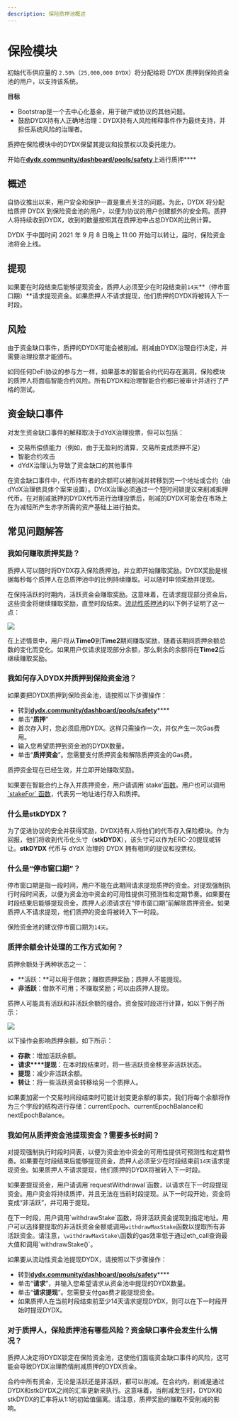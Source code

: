 ```yaml
---
description: 保险质押池概述
---
```


# 保险模块

初始代币供应量的 `2.50%`（`25,000,000 DYDX`）将分配给将 DYDX 质押到保险资金池的用户，以支持该系统。

**目标**

* Bootstrap是一个去中心化基金，用于破产或协议的其他问题。
* 鼓励DYDX持有人正确地治理：DYDX持有人风险稀释事件作为最终支持，并担任系统风险的治理者。

质押在保险模块中的DYDX保留其提议和投票权以及委托能力。

开始在[**dydx.community/dashboard/pools/safety**](https://dydx.community/dashboard/pools/safety)上进行质押\*\*\*\*

## 概述

自协议推出以来，用户安全和保护一直是重点关注的问题。为此，DYDX 将分配给质押 DYDX 到保险资金池的用户，以便为协议的用户创建额外的安全网。质押人将持续收到DYDX，收到的数量按照其在质押池中占总DYDX的比例计算。

DYDX 于中国时间 2021 年 9 月 8 日晚上 11:00 开始可以转让，届时，保险资金池将会上线。

## 提现

如果要在时段结束后能够提现资金，质押人必须至少在时段结束前`14天`**（停市窗口期）**请求提现资金。如果质押人不请求提现，他们质押的DYDX将被转入下一时段。

## 风险

由于资金缺口事件，质押的DYDX可能会被削减。削减由DYDX治理自行决定，并需要治理投票才能颁布。

如同任何DeFi协议的参与方一样，如果基本的智能合约代码存在漏洞，保险模块的质押人将面临智能合约风险。所有DYDX和治理智能合约都已被审计并进行了严格的测试。

## 资金缺口事件

对发生资金缺口事件的解释取决于dYdX治理投票，但可以包括：

* 交易所偿债能力（例如，由于无盈利的清算，交易所变成质押不足）
* 智能合约攻击
* dYdX治理认为导致了资金缺口的其他事件

在资金缺口事件中，代币持有者的余额可以被削减并转移到另一个地址或合约（由dYdX治理依具体个案来设置）。DYdX治理必须通过一个短时间锁提议来削减抵押代币。在对削减抵押的DYDX代币进行治理投票后，削减的DYDX可能会在市场上在为减轻所产生赤字所需的资产基础上进行拍卖。

## 常见问题解答

### 我如何赚取质押奖励？

质押人可以随时将DYDX存入保险质押池，并立即开始赚取奖励。DYDX奖励是根据每秒每个质押人在总质押池中的比例持续赚取。可以随时申领奖励并提现。

在保持活跃的时期内，活跃资金会赚取奖励。这意味着，在请求提现部分资金后，这些资金将继续赚取奖励，直至时段结束。[流动性质押池](https://docs.dydx.community/dydx-governance/staking-pools/liquidity-staking-pool)的以下例子证明了这一点：

![](../.gitbook/assets/1-earning-staking-rewards.png)

在上述情景中，用户将从**Time0**到**Time2**期间赚取奖励，随着该期间质押余额总数的变化而变化。如果用户仅请求提现部分余额，那么剩余的余额将在**Time2**后继续赚取奖励。

### 我如何存入DYDX并质押到保险资金池？

如果要把DYDX质押到保险资金池，请按照以下步骤操作：

* 转到[**dydx.community/dashboard/pools/safety**](https://dydx.community/dashboard/pools/safety)\*\*\*\*
* 单击“**质押**”
* 首次存入时，您必须启用DYDX。这样只需操作一次，并仅产生一次Gas费用。
* 输入您希望质押到资金池的DYDX数量。
* 单击“**质押资金**”。您需要支付质押资金和解除质押资金的Gas费。

质押资金现在已经生效，并立即开始赚取奖励。

如果要在智能合约上存入并质押资金，用户请调用\`stake\'[函数](https://github.com/dydxprotocol/governance-private/blob/2645927b44f517f51c84e35a00a1ee810300c13f/contracts/liquidity/v1/impl/LS1Staking.sol#L59)。用户也可以调用 [\`stakeFor\` 函数](https://github.com/dydxprotocol/governance-private/blob/2645927b44f517f51c84e35a00a1ee810300c13f/contracts/liquidity/v1/impl/LS1Staking.sol#L64)，代表另一地址进行存入和质押。

### 什么是stkDYDX？

为了促进协议的安全并获得奖励，DYDX持有人将他们的代币存入保险模块。作为回报，他们将收到代币化头寸（**stkDYDX**），该头寸可以作为ERC-20提现或转让。**stkDYDX** 代币与 dYdX 治理的 DYDX 拥有相同的提议和投票权。

### 什么是“停市窗口期”？

停市窗口期是指一段时间，用户不能在此期间请求提现质押的资金。对提现强制执行时段时间表，以便为资金池中资金的可用性提供可预测性和定期节奏。如果要在时段结束后能够提现资金，质押人必须请求在“停市窗口期”前解除质押资金。如果质押人不请求提现，他们质押的资金将被转入下一时段。

保险资金池的建议停市窗口期为`14天`。

### 质押余额会计处理的工作方式如何？

质押余额处于两种状态之一：

* **活跃：**可以用于借款；赚取质押奖励；质押人不能提现。
* **非活跃**：借款不可用；不赚取奖励；可以由质押人提现。

质押人可能具有活跃和非活跃余额的组合。资金按时段进行计算，如以下例子所示：

![](../.gitbook/assets/1-staked-balance-accounting.png)

以下操作会影响质押余额，如下所示：

* **存款**：增加活跃余额。
* **请求****提现**：在本时段结束时，将一些活跃资金移至非活跃状态。
* **提现**：减少非活跃余额。
* **转让**：将一些活跃资金转移给另一个质押人。

如果要加密一个交易时间段结束时可能计划变更余额的事实，我们将每个余额将作为三个字段的结构进行存储：currentEpoch、currentEpochBalance和nextEpochBalance。

### 我如何从质押资金池提现资金？需要多长时间？

对提现强制执行时段时间表，以便为资金池中资金的可用性提供可预测性和定期节奏。如果要在时段结束后能够提现资金，质押人必须至少在时段结束前`14天`请求提现资金。如果质押人不请求提现，他们质押的DYDX将被转入下一时段。

如果要提现资金，用户请调用\`requestWithdrawal\`函数，以请求在下一时段提现资金。用户资金将持续质押，并且无法在当前时段提现。从下一时段开始，资金将变成“非活跃”，并可用于提现。

在下一时段，用户调用\`withdrawStake\`函数，将非活跃资金提现到指定地址。用户可以选择要提取的非活跃资金金额或调用`withdrawMaxStake`函数以提取所有非活跃资金。请注意，`\withdrawMaxStake\`函数的gas效率低于通过eth\_call查询最大值和调用\`withdrawStake()\`。

如果要从流动性资金池提现DYDX，请按照以下步骤操作：

* 转到[**dydx.community/dashboard/pools/safety**](https://dydx.community/dashboard/pools/safety)\*\*\*\*
* 单击“**请求**”，并输入您希望请求从资金池中提现的DYDX数量。
* 单击“**请求提现**”。您需要支付gas费才能提现资金。
* 如果质押人在当前时段结束前至少14天请求提现DYDX，则可以在下一时段开始时提现DYDX。

### 对于质押人，保险质押池有哪些风险？资金缺口事件会发生什么情况？

质押人决定将DYDX锁定在保险资金池，这使他们面临资金缺口事件的风险，这可能会导致DYDX治理酌情削减质押的DYDX资金。

合约中所有资金，无论是活跃还是非活跃，都可以削减。在合约内，削减是通过DYDX和stkDYDX之间的汇率更新来执行。这意味着，当削减发生时，DYDX和stkDYDX的汇率将从1:1的初始值偏离。请注意，质押奖励的赚取不受削减的影响。
